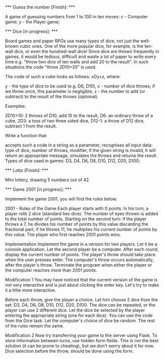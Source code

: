 *** Guess the number [Finish]: ***

A game of guessing numbers from 1 to 100 in ten moves:
c - Computer game;
y - the Player game;


*** Dice [in progress]: *** 

Board games and paper RPGs use many types of dice, not just the well-known cubic ones. One of the more popular dice, for example, is the ten-wall dice, or even the hundred-wall dice! Since dice are thrown frequently in games, it would be tedious, difficult and waste a lot of paper to write every time e.g. "throw two dice of ten walls and add 20 to the result". In such situations the code "throw 2D10+20" is used.

The code of such a cube looks as follows: xDy+z, where:

y - the type of dice to be used (e.g. D6, D10),
x - number of dice throws; if we throw once, this parameter is negligible,
z - the number to add (or subtract) to the result of the throws (optional).

Examples:

2D10+10: 2 throws of D10, add 10 to the result,
D6: an ordinary throw of a cube,
2D3: a toss of two three sided dice,
D12-1: a throw of D12 dice, subtract 1 from the result.

Write a function that:
 
accepts such a code in a string as a parameter,
recognises all input data:
type of dice,
number of throws,
modifier,
if the given string is invalid, it will return an appropriate message,
simulates the throws and returns the result.
Types of dice used in games: D3, D4, D6, D8, D10, D12, D20, D100;





*** Lotto [Finish]: ***

Mini lottery, drawing 5 numbers out of 42. 



*** Game 2001 [in progress]: ***

Implement the game 2001, you will find the rules below.

2001 - Rules of the Game
Each player starts with 0 points.
In his turn, a player rolls 2 dice (standard hex dice).
The number of eyes thrown is added to the total number of points.
Starting on the second turn:
if the player throws a 7, he divides his number of points by this value discarding the fractional part,
if he throws 11, he multiplies his current number of points by this value.
The player who first reaches 2001 points wins.

Implementation
Implement the game in a version for two players.
Let it be a console application.
Let the second player be a computer.
After each round, display the current number of points.
The player's throw should take place when the user presses enter. The computer's throw occurs automatically, after the player's throw. Terminate the program when either the player or the computer reaches more than 2001 points.

Modification 1
You may have noticed that the current version of the game is not very interactive and is just about clicking the enter key. Let's try to make it a little more interactive.

Before each throw, give the player a choice.
Let him choose 2 dice from the set: D3, D4, D6, D8, D10, D12, D20, D100.
The dice can be repeated, or the player can use 2 different dice.
Let the dice be selected by the player entering the appropriate string (one for each dice).
You can use the code from the Dice task.
Let the computer's choice of dice be random.
The rest of the rules remain the same.

Modification 2
Now try transferring your game to the server using Flask. To store information between turns, use hidden form fields. This is not the best solution (it can be prone to cheating), but we don't worry about it for now. Dice selection before the throw, should be done using the form.

